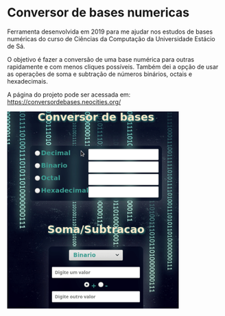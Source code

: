 # Conversor de bases numericas

Ferramenta desenvolvida em 2019 para me ajudar nos estudos de bases numéricas do curso de Ciências da Computação da Universidade Estácio de Sá.

O objetivo é fazer a conversão de uma base numérica para outras rapidamente e com menos cliques possíveis. Também dei a opção de usar as operações de soma e subtração de números binários, octais e hexadecimais.

A página do projeto pode ser acessada em: https://conversordebases.neocities.org/

<img width="400px" src="images/cb.gif">
